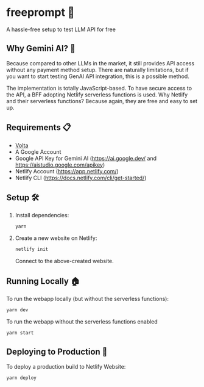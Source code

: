 # freeprompt 🚀

A hassle-free setup to test LLM API for free

## Why Gemini AI? 🤖
Because compared to other LLMs in the market, it still provides API access without any payment method setup. There are naturally limitations, but if you want to start testing GenAI API integration, this is a possible method.

The implementation is totally JavaScript-based. To have secure access to the API, a BFF adopting Netlify serverless functions is used.
Why Netlify and their serverless functions? Because again, they are free and easy to set up.

## Requirements 📋

- [Volta](https://volta.sh/)
- A Google Account
- Google API Key for Gemini AI (https://ai.google.dev/ and https://aistudio.google.com/apikey)
- Netlify Account (https://app.netlify.com/)
- Netlify CLI (https://docs.netlify.com/cli/get-started/)

## Setup 🛠️

1. Install dependencies:
    ```sh
    yarn
    ```

2. Create a new website on Netlify:
    ```sh
    netlify init
    ```
    Connect to the above-created website.

## Running Locally 🏠

To run the webapp locally (but without the serverless functions):
```sh
yarn dev
```

To run the webapp without the serverless functions enabled
```sh
yarn start
```


## Deploying to Production 🚀

To deploy a production build to Netlify Website:
```sh
yarn deploy
```

